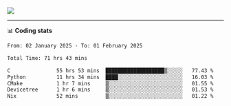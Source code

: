 <picture>
  <source
  srcset="https://github-readme-stats.vercel.app/api?username=sant0s12&show_icons=true&theme=dark"
  media="(prefers-color-scheme: dark)"
  />
  <source
  srcset="https://github-readme-stats.vercel.app/api?username=sant0s12&show_icons=true"
  media="(prefers-color-scheme: light)"
  />
  <img src="https://github-readme-stats.vercel.app/api?username=sant0s12&show_icons=true" />
</picture>

---

📊 **Coding stats**

<!--START_SECTION:waka-->

```txt
From: 02 January 2025 - To: 01 February 2025

Total Time: 71 hrs 43 mins

C               55 hrs 53 mins  ███████████████████▒░░░░░   77.43 %
Python          11 hrs 34 mins  ████░░░░░░░░░░░░░░░░░░░░░   16.03 %
CMake           1 hr 7 mins     ▒░░░░░░░░░░░░░░░░░░░░░░░░   01.55 %
Devicetree      1 hr 6 mins     ▒░░░░░░░░░░░░░░░░░░░░░░░░   01.53 %
Nix             52 mins         ▒░░░░░░░░░░░░░░░░░░░░░░░░   01.22 %
```

<!--END_SECTION:waka-->
